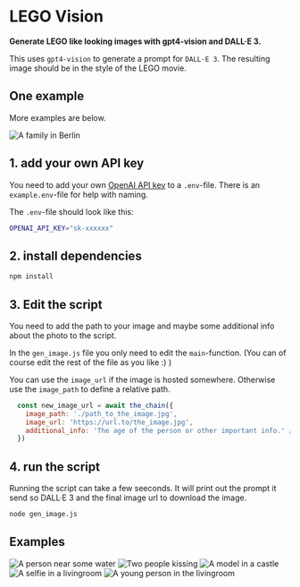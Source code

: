 # LEGO Vision

**Generate LEGO like looking images with gpt4-vision and DALL·E 3.**

This uses `gpt4-vision` to generate a prompt for `DALL·E 3`.
The resulting image should be in the style of the LEGO movie.

## One example

More examples are below.

![A family in Berlin](./examples/img-IOhqrvJG2jmPswkUqUwqgSwA.png)

## 1. add your own API key

You need to add your own [OpenAI API key](https://beta.openai.com/docs/developer-quickstart/overview) to a `.env`-file. There is an `example.env`-file for help with naming.

The `.env`-file should look like this:

```bash
OPENAI_API_KEY="sk-xxxxxx"
```

## 2. install dependencies

```bash
npm install
```

## 3. Edit the script

You need to add the path to your image and maybe some additional info about the photo to the script.

In the `gen_image.js` file you only need to edit the `main`-function. (You can of course edit the rest of the file as you like :) )

You can use the `image_url` if the image is hosted somewhere. Otherwise use the `image_path` to define a relative path.

```javascript
  const new_image_url = await the_chain({
    image_path: './path_to_the_image.jpg',
    image_url: 'https://url.to/the_image.jpg',
    additional_info: 'The age of the person or other important info.' // leave empty if not needed
  })
```

## 4. run the script

Running the script can take a few seeconds. It will print out the prompt it send so DALL·E 3 and the final image url to download the image.

```bash
node gen_image.js
```

## Examples

![A person near some water](./examples/img-m2Ei3IRUQfB00sVOrNliLbuO.png)
![Two people kissing](./examples/img-bOFULxCB0cy8kN6P25Pd53TA.png)
![A model in a castle](./examples/img-lRR783kuw2idQzu5NZCkOgKy.png)
![A selfie in a livingroom](./examples/img-Nj5sqvh0uWzgNeL7QUdEJsDE.png)
![A young person in the livingroom](./examples/img-WKItt7AMURHG8PZannjWrB6X.png)
